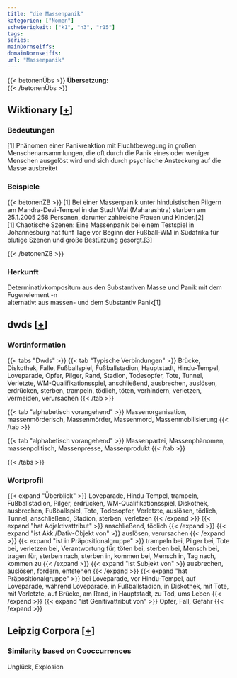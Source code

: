```yaml
---
title: "die Massenpanik"
kategorien: ["Nomen"]
schwierigkeit: ["k1", "h3", "r15"]
tags:
series:
mainDornseiffs:
domainDornseiffs:
url: "Massenpanik"
---
```


{{< betonenÜbs >}}
**Übersetzung:**  
{{< /betonenÜbs >}}

## Wiktionary [[+](https://de.wiktionary.org/wiki/Massenpanik)]

### Bedeutungen
[1] Phänomen einer Panikreaktion mit Fluchtbewegung in großen Menschenansammlungen, die oft durch die Panik eines oder weniger Menschen ausgelöst wird und sich durch psychische Ansteckung auf die Masse ausbreitet  

### Beispiele
{{< betonenZB >}}
[1] Bei einer Massenpanik unter hinduistischen Pilgern am Mandra-Devi-Tempel in der Stadt Wai (Maharashtra) starben am 25.1.2005 258 Personen, darunter zahlreiche Frauen und Kinder.[2]  
[1] Chaotische Szenen: Eine Massenpanik bei einem Testspiel in Johannesburg hat fünf Tage vor Beginn der Fußball-WM in Südafrika für blutige Szenen und große Bestürzung gesorgt.[3]  

{{< /betonenZB >}}
### Herkunft
Determinativkompositum aus den Substantiven Masse und Panik mit dem Fugenelement -n  
alternativ: aus massen- und dem Substantiv Panik[1]  



## dwds [[+](https://www.dwds.de/wb/Massenpanik)]

### Wortinformation
{{< tabs "Dwds" >}}
{{< tab "Typische Verbindungen" >}}
Brücke, Diskothek, Falle, Fußballspiel, Fußballstadion, Hauptstadt, Hindu-Tempel, Loveparade, Opfer, Pilger, Rand, Stadion, Todesopfer, Tote, Tunnel, Verletzte, WM-Qualifikationsspiel, anschließend, ausbrechen, auslösen, erdrücken, sterben, trampeln, tödlich, töten, verhindern, verletzen, vermeiden, verursachen
{{< /tab >}}

{{< tab "alphabetisch vorangehend" >}}
Massenorganisation, massenmörderisch, Massenmörder, Massenmord, Massenmobilisierung
{{< /tab >}}

{{< tab "alphabetisch vorangehend" >}}
Massenpartei, Massenphänomen, massenpolitisch, Massenpresse, Massenprodukt
{{< /tab >}}

{{< /tabs >}}

### Wortprofil
{{< expand "Überblick" >}} Loveparade, Hindu-Tempel, trampeln, Fußballstadion, Pilger, erdrücken, WM-Qualifikationsspiel, Diskothek, ausbrechen, Fußballspiel, Tote, Todesopfer, Verletzte, auslösen, tödlich, Tunnel, anschließend, Stadion, sterben, verletzen {{< /expand >}}
{{< expand "hat Adjektivattribut" >}} anschließend, tödlich {{< /expand >}}
{{< expand "ist Akk./Dativ-Objekt von" >}} auslösen, verursachen {{< /expand >}}
{{< expand "ist in Präpositionalgruppe" >}} trampeln bei, Pilger bei, Tote bei, verletzen bei, Verantwortung für, töten bei, sterben bei, Mensch bei, tragen für, sterben nach, sterben in, kommen bei, Mensch in, Tag nach, kommen zu {{< /expand >}}
{{< expand "ist Subjekt von" >}} ausbrechen, auslösen, fordern, entstehen {{< /expand >}}
{{< expand "hat Präpositionalgruppe" >}} bei Loveparade, vor Hindu-Tempel, auf Loveparade, während Loveparade, in Fußballstadion, in Diskothek, mit Tote, mit Verletzte, auf Brücke, am Rand, in Hauptstadt, zu Tod, ums Leben {{< /expand >}}
{{< expand "ist Genitivattribut von" >}} Opfer, Fall, Gefahr {{< /expand >}}

## Leipzig Corpora [[+](https://corpora.uni-leipzig.de/en/res?word=Massenpanik&corpusId=deu_newscrawl-public_2018)]


### Similarity based on Cooccurrences
Unglück, Explosion

